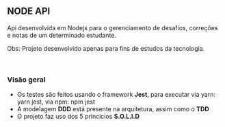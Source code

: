 <h2>NODE API</h2>
<p>Api desenvolvida em Nodejs para o gerenciamento de desafios, correções e notas de um determinado estudante.</p>
<p>Obs: Projeto desenvolvido apenas para fins de estudos da tecnologia.</p>
<br>
<h3>Visão geral</h3>
<ul>
	<li>Os testes são feitos usando o framework <b>Jest</b>, para executar via yarn: <l>yarn jest</l>, via npm: <l>npm jest</l></li>
	<li>A modelagem <b>DDD</b> está presente na arquitetura, assim como o <b>TDD</b></li>
	<li>O projeto faz uso dos 5 princicios <b>S.O.L.I.D</b></li>
</ul>